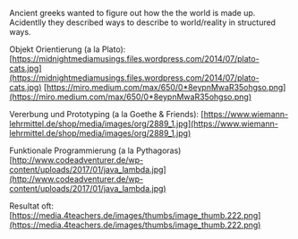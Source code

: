 Ancient greeks wanted to figure out how the the world is made up.
Acidentlly they described ways to describe to world/reality in structured ways.

Objekt Orientierung (a la Plato):
[https://midnightmediamusings.files.wordpress.com/2014/07/plato-cats.jpg](https://midnightmediamusings.files.wordpress.com/2014/07/plato-cats.jpg)
[https://miro.medium.com/max/650/0*8eypnMwaR35ohgso.png](https://miro.medium.com/max/650/0*8eypnMwaR35ohgso.png)

Vererbung und Prototyping (a la Goethe & Friends):
[https://www.wiemann-lehrmittel.de/shop/media/images/org/2889_1.jpg](https://www.wiemann-lehrmittel.de/shop/media/images/org/2889_1.jpg)

Funktionale Programmierung (a la Pythagoras)
[http://www.codeadventurer.de/wp-content/uploads/2017/01/java_lambda.jpg](http://www.codeadventurer.de/wp-content/uploads/2017/01/java_lambda.jpg)

Resultat oft:
[https://media.4teachers.de/images/thumbs/image_thumb.222.png](https://media.4teachers.de/images/thumbs/image_thumb.222.png)
